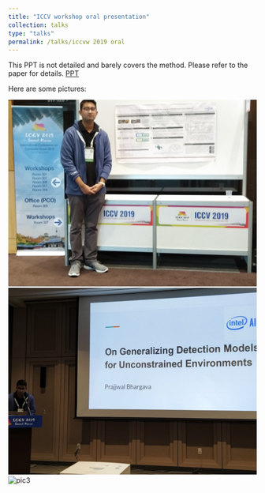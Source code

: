 ```yaml
---
title: "ICCV workshop oral presentation"
collection: talks
type: "talks"
permalink: /talks/iccvw 2019 oral
---
```


This PPT is not detailed and barely covers the method. Please refer to the paper for details.
[PPT](https://docs.google.com/presentation/d/1dTy_Ti7-7W9sd1CimlmB45xbbqH2p0WUooqyaV2QOmA/edit?usp=sharing)

Here are some pictures:


![pic1](https://raw.githubusercontent.com/prajjwal1/prajjwal1.github.io/master/images/me_poster_iccvw2019.jpg "ICCV 2019 Poster session")
![pic2](https://raw.githubusercontent.com/prajjwal1/prajjwal1.github.io/master/images/me_present_iccvw2019.jpg "ICCV 2019 Poster session")
![pic3](https://raw.githubusercontent.com/prajjwal1/prajjwal1.github.io/master/images/poster_iccvw2019.jpg "ICCV 2019 Poster session")